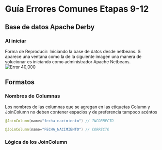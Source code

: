 # Guía Errores Comunes Etapas 9-12
## Base de datos Apache Derby
### Al iniciar
Forma de Reproducir: Iniciando la base de datos desde netbeans.
Si aparece una ventana como la de la siguiente imagen una manera de solucionar es iniciando como administrador Apache Netbeans.
![Error 40,000](https://i.imgur.com/sFdMelw.png)

## Formatos
### Nombres de Columnas
Los nombres de las columnas que se agregan en las etiquetas Column y JoinColumn no deben contener espacios y de preferencia tampoco acéntos
```java
@JoinColumn(name="fecha nacimiento") // INCORRECTO
```
```java
@JoinColumn(name="FECHA_NACIMIENTO") // CORRECTO
```
### Lógica de los JoinColumn
